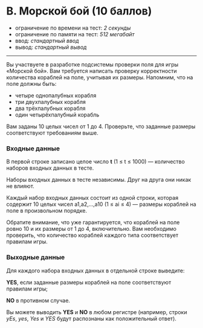 # B. Морской бой (10 баллов)

- ограничение по времени на тест: *2 секунды*
- ограничение по памяти на тест: *512 мегабайт*
- ввод: *стандартный ввод*
- вывод:  *стандартный вывод*
***
Вы участвуете в разработке подсистемы проверки поля для игры «Морской бой». Вам требуется написать проверку корректности количества кораблей на поле, учитывая их размеры. Напомним, что на поле должны быть:

- четыре однопалубных корабля
- три двухпалубных корабля
- два трёхпалубных корабля
- один четырёхпалубный корабль


Вам заданы 10 целых чисел от 1 до 4. Проверьте, что заданные размеры соответствуют требованиям выше.

### Входные данные
В первой строке записано целое число **t** (1 ≤ t ≤ 1000) — количество наборов входных данных в тесте.

Наборы входных данных в тесте независимы. Друг на друга они никак не влияют.

Каждый набор входных данных состоит из одной строки, которая содержит 10 целых чисел a1,a2,…,a10 (1 ≤ ai ≤ 4) — размеры кораблей на поле в произвольном порядке.

Обратите внимание, что уже гарантируется, что кораблей на поле ровно 10 и их размеры от 1 до 4, включительно. Вам необходимо проверить, что количество кораблей каждого типа соответствует правилам игры.

### Выходные данные
Для каждого набора входных данных в отдельной строке выведите:

**YES**, если заданные размеры кораблей на поле соответствуют правилам игры;

**NO** в противном случае.

Вы можете выводить **YES** и **NO** в любом регистре (например, строки *yEs*, *yes*, *Yes* и *YES* будут распознаны как положительный ответ).

